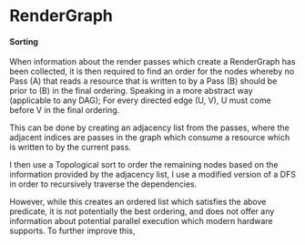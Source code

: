 # RenderGraph


#### Sorting
When information about the render passes which create a RenderGraph has been collected, it is then required to find an order for the nodes whereby no Pass (A) that reads a resource that is written to by a Pass (B) should be prior to (B) in the final ordering. Speaking in a more abstract way (applicable to any DAG); For every directed edge (U, V), U must come before V in the final ordering.

This can be done by creating an adjacency list from the passes, where the adjacent indices are passes in the graph which consume a resource which is written to by the current pass.

I then use a Topological sort to order the remaining nodes based on the information provided by the adjacency list, I use a modified version of a DFS in order to recursively traverse the dependencies. 

However, while this creates an ordered list which satisfies the above predicate, it is not potentially the best ordering, and does not offer any information about potential parallel execution which modern hardware supports. To further improve this, 